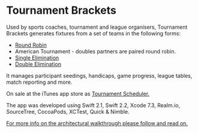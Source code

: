 # Tournament Brackets 

Used by sports coaches, tournament and league organisers, Tournament Brackets generates fixtures from a set of teams in the following forms:
- [Round Robin](https://en.wikipedia.org/wiki/Round-robin_tournament)
- American Tournament - doubles partners are paired round robin.
- [Single Elimination](https://en.wikipedia.org/wiki/Single-elimination_tournament)
- [Double Elimination](https://en.wikipedia.org/wiki/Double-elimination_tournament)

It manages participant seedings, handicaps, game progress, league tables, match reporting and more.

On sale at the iTunes app store as [Tournament Scheduler.](https://itunes.apple.com/gb/app/tournament-scheduler/id1091203816?mt=8)

The app was developed using Swift 2.1, Swift 2.2, Xcode 7.3, Realm.io, SourceTree, CocoaPods, XCTest, Quick & Nimble.

[For more info on the architectural walkthrough please follow and read on.](https://www.linkedin.com/pulse/my-latest-rxswift-app-tournament-scheduler-edgardo-agno?trk=pulse_spock-articles)
